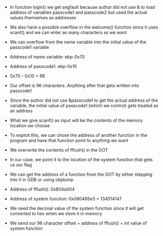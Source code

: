 * In function login() we get segfault because author did not use & to load address of variables passcode1 and passcode2 but used the actual values themselves as addresses

* We also have a possible overflow in the welcome() function since it uses scanf() and we can enter as many characters as we want

* We can overflow from the name variable into the initial value of the passcode1 variable

* Address of name variable: ebp-0x70

* Address of passcode1: ebp-0x10

* 0x70 - 0x10 = 96

* Our offset is 96 characters. Anything after that gets written into passcode1

* Since the author did not use &passcode1 to get the actual address of the variable, the initial value of passcode1 (which we control) gets treated as an address

* What we give scanf() as input will be the contents of the memory location we choose

* To exploit this, we can chose the address of another function in the program and have that function point to anything we want

* We overwrite the contents of fflush() in the GOT

* In our case, we point it to the location of the system function that gets us our flag

* We can get the address of a function from the GOT by either stepping into it in GDB or using objdump 

* Address of fflush():	0x804a004

* Address of system function: 0x080485e3 = 134514147

* We need the decimal value of the system function since it will get converted to hex when we store it in memory

* We send our 96 character offset + address of fflush() + int value of system function
